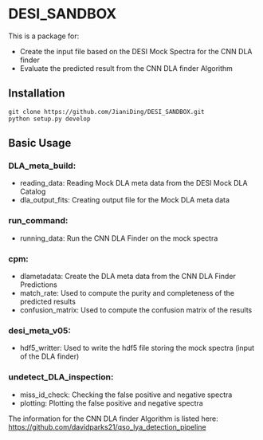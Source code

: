 # DESI_SANDBOX
This is a package for:
- Create the input file based on the DESI Mock Spectra for the CNN DLA finder
- Evaluate the predicted result from the CNN DLA finder Algorithm

## Installation 
```
git clone https://github.com/JianiDing/DESI_SANDBOX.git
python setup.py develop
```

## Basic Usage 

### DLA_meta_build: 
- reading_data: Reading Mock DLA meta data from the DESI Mock DLA Catalog
- dla_output_fits: Creating output file for the Mock DLA meta data
### run_command:
- running_data: Run the CNN DLA Finder on the mock spectra
### cpm: 
- dlametadata: Create the DLA meta data from the CNN DLA Finder Predictions
- match_rate: Used to compute the purity and completeness of the predicted results
- confusion_matrix: Used to compute the confusion matrix of the results
### desi_meta_v05:
- hdf5_writter: Used to write the hdf5 file storing the mock spectra (input of the DLA finder)
### undetect_DLA_inspection:
- miss_id_check: Checking the false positive and negative spectra
- plotting: Plotting the false positive and negative spectra



The information for the CNN DLA finder Algorithm is listed here:
https://github.com/davidparks21/qso_lya_detection_pipeline
